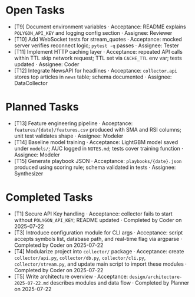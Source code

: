 # Open Tasks

- [T9] Document environment variables · Acceptance: README explains `POLYGON_API_KEY` and logging config section · Assignee: Reviewer
- [T10] Add WebSocket tests for stream_quotes · Acceptance: mocked server verifies reconnect logic; `pytest -q` passes · Assignee: Tester
- [T11] Implement HTTP caching layer · Acceptance: repeated API calls within TTL skip network request; TTL set via `CACHE_TTL` env var; tests updated · Assignee: Coder
- [T12] Integrate NewsAPI for headlines · Acceptance: `collector.api` stores top articles in `news` table; schema documented · Assignee: DataCollector

# Planned Tasks
- [T13] Feature engineering pipeline · Acceptance: `features/{date}/features.csv` produced with SMA and RSI columns; unit test validates shape · Assignee: Modeler
- [T14] Baseline model training · Acceptance: LightGBM model saved under `models/`; AUC logged in `NOTES.md`; tests cover training function · Assignee: Modeler
- [T15] Generate playbook JSON · Acceptance: `playbooks/{date}.json` produced using scoring rule; schema validated in tests · Assignee: Synthesizer

# Completed Tasks

- [T1] Secure API Key handling · Acceptance: collector fails to start without `POLYGON_API_KEY`; README updated · Completed by Coder on 2025-07-22
- [T3] Introduce configuration module for CLI args · Acceptance: script accepts symbols list, database path, and real-time flag via argparse · Completed by Coder on 2025-07-22
- [T4] Modularize project into `collector/` package · Acceptance: create `collector/api.py`, `collector/db.py`, `collector/cli.py`, `collector/stream.py`, and update main script to import these modules · Completed by Coder on 2025-07-22
- [T5] Write architecture overview · Acceptance: `design/architecture-2025-07-22.md` describes modules and data flow · Completed by Planner on 2025-07-22
